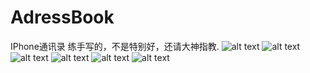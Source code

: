 # AdressBook
IPhone通讯录
练手写的，不是特别好，还请大神指教.
![alt text](https://github.com/github410117/AdressBook/blob/master/我的通讯录/1.png "展示图片")
![alt text](https://github.com/github410117/AdressBook/blob/master/我的通讯录/2.png "展示图片")
![alt text](https://github.com/github410117/AdressBook/blob/master/我的通讯录/3.png "展示图片")
![alt text](https://github.com/github410117/AdressBook/blob/master/我的通讯录/4.png "展示图片")
![alt text](https://github.com/github410117/AdressBook/blob/master/我的通讯录/5.png "展示图片")
![alt text](https://github.com/github410117/AdressBook/blob/master/我的通讯录/6.png "展示图片")
